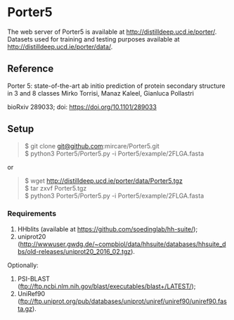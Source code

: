 # Porter5

The web server of Porter5 is available at http://distilldeep.ucd.ie/porter/.
Datasets used for training and testing purposes available at http://distilldeep.ucd.ie/porter/data/.

## Reference
Porter 5: state-of-the-art ab initio prediction of protein secondary structure in 3 and 8 classes
Mirko Torrisi, Manaz Kaleel, Gianluca Pollastri

bioRxiv 289033; doi: https://doi.org/10.1101/289033

## Setup
>$ git clone git@github.com:mircare/Porter5.git
<br/>$ python3 Porter5/Porter5.py -i Porter5/example/2FLGA.fasta


or
>$ wget http://distilldeep.ucd.ie/porter/data/Porter5.tgz<br/>$ tar zxvf Porter5.tgz<br/>$ python3 Porter5/Porter5.py -i Porter5/example/2FLGA.fasta

### Requirements
1. HHblits (available at https://github.com/soedinglab/hh-suite/);
1. uniprot20 (http://wwwuser.gwdg.de/~compbiol/data/hhsuite/databases/hhsuite_dbs/old-releases/uniprot20_2016_02.tgz).

Optionally:
1. PSI-BLAST (ftp://ftp.ncbi.nlm.nih.gov/blast/executables/blast+/LATEST/); 
1. UniRef90 (ftp://ftp.uniprot.org/pub/databases/uniprot/uniref/uniref90/uniref90.fasta.gz).
